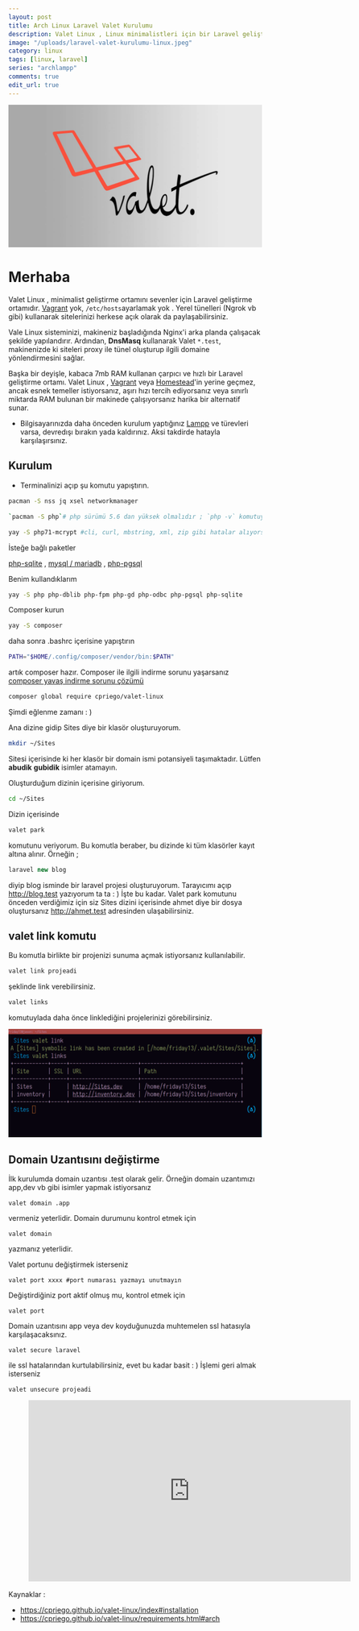 ```yaml
---
layout: post
title: Arch Linux Laravel Valet Kurulumu
description: Valet Linux , Linux minimalistleri için bir Laravel geliştirme ortamıdır. Vagrant yok, /etc/hostsdosya yok . Yerel tünelleri kullanarak sitelerinizi herkese açık olarak da paylaşabilirsiniz. Evet, biz de seviyoruz.
image: "/uploads/laravel-valet-kurulumu-linux.jpeg"
category: linux
tags: [linux, laravel]
series: "archlampp"
comments: true
edit_url: true
---
```

![laravel-valet-kurulumu](/uploads/laravel-valet-kurulumu-linux.jpeg)

# Merhaba

Valet Linux , minimalist geliştirme ortamını sevenler için Laravel geliştirme ortamıdır. [Vagrant](https://yuceltoluyag.github.io/virtualbox-vagrant-laravel-arch-linux/) yok, `/etc/hosts`ayarlamak  yok . Yerel tünelleri (Ngrok vb gibi) kullanarak sitelerinizi herkese açık olarak da paylaşabilirsiniz.
<!-- excerpt separator -->
Vale Linux sisteminizi, makineniz başladığında Nginx'i arka planda çalışacak şekilde yapılandırır. Ardından, **DnsMasq** kullanarak Valet `*.test`, makinenizde ki siteleri proxy ile tünel  oluşturup ilgili domaine yönlendirmesini sağlar.

Başka bir deyişle, kabaca 7mb RAM kullanan çarpıcı ve hızlı bir Laravel geliştirme ortamı. Valet Linux , [Vagrant](https://yuceltoluyag.github.io/virtualbox-vagrant-laravel-arch-linux/) veya [Homestead](https://yuceltoluyag.github.io/virtualbox-vagrant-laravel-arch-linux/)'in yerine geçmez, ancak esnek temeller istiyorsanız, aşırı hızı tercih ediyorsanız veya sınırlı miktarda RAM bulunan bir makinede çalışıyorsanız harika bir alternatif sunar.

* Bilgisayarınızda daha önceden kurulum yaptığınız [Lampp](https://yuceltoluyag.github.io/arch-linux-lampp-kurulumuphp7xmariadbmy/) ve türevleri varsa, devredışı bırakın yada kaldırınız.  Aksi takdirde hatayla karşılaşırsınız.

## Kurulum

 * Terminalinizi açıp şu komutu yapıştırın.

```bash
pacman -S nss jq xsel networkmanager
```
```bash
`pacman -S php`# php sürümü 5.6 dan yüksek olmalıdır ; `php -v` komutuyla kurulumdan sonra sürümü kontrol edin )
```


```bash
yay -S php71-mcrypt #cli, curl, mbstring, xml, zip gibi hatalar alıyorsanız kurmanız gereken paket
```

İsteğe bağlı paketler

[php-sqlite](https://wiki.archlinux.org/index.php/PHP#Sqlite) , [mysql / mariadb](https://wiki.archlinux.org/index.php/PHP#MySQL.2FMariaDB) , [php-pgsql](https://wiki.archlinux.org/index.php/PHP#PostgreSQL)

Benim kullandıklarım

```bash
yay -S php php-dblib php-fpm php-gd php-odbc php-pgsql php-sqlite
```

Composer kurun

```bash
yay -S composer
 ```

daha sonra  .bashrc içerisine  yapıştırın

```bash
PATH="$HOME/.config/composer/vendor/bin:$PATH"
```

artık composer hazır. Composer ile ilgili indirme sorunu yaşarsanız  [composer yavaş indirme sorunu çözümü](https://yuceltoluyag.github.io/composer-yavas-indirme-sorunu-cozumu/)

```bash
composer global require cpriego/valet-linux
```
Şimdi eğlenme zamanı : )

Ana dizine gidip Sites diye bir klasör oluşturuyorum.
```bash
mkdir ~/Sites
```
Sitesi içerisinde ki  her klasör bir domain ismi potansiyeli  taşımaktadır. Lütfen **abudik** **gubidik** isimler atamayın.

Oluşturduğum dizinin içerisine giriyorum.

```bash
cd ~/Sites
```
Dizin içerisinde
```php
valet park
```
komutunu veriyorum. Bu komutla beraber, bu dizinde ki tüm klasörler kayıt altına alınır. Örneğin ;
```php
laravel new blog
```
diyip blog isminde bir laravel projesi oluşturuyorum. Tarayıcımı açıp http://blog.test yazıyorum ta ta : ) İşte bu kadar.  Valet park komutunu önceden verdiğimiz için siz Sites dizini içerisinde ahmet diye bir dosya oluştursanız  http://ahmet.test  adresinden ulaşabilirsiniz.



## valet link komutu

 Bu komutla birlikte bir projenizi sunuma açmak istiyorsanız kullanılabilir.

```bash
valet link projeadi
```
şeklinde  link verebilirsiniz.

```bash
valet links
```

komutuylada daha önce linklediğini projelerinizi görebilirsiniz.

![laravel valet link archlinux](/uploads/laravel-valet-link-archlinux.png)


## Domain Uzantısını değiştirme

İlk kurulumda domain uzantısı .test  olarak gelir. Örneğin domain uzantımızı app,dev vb gibi isimler yapmak istiyorsanız

```
valet domain .app
```
vermeniz yeterlidir. Domain durumunu kontrol etmek için

```
valet domain
```
yazmanız yeterlidir.

Valet portunu değiştirmek isterseniz

```
valet port xxxx #port numarası yazmayı unutmayın
```

Değiştirdiğiniz port aktif olmuş mu, kontrol etmek için

```
valet port
```

Domain uzantısını app veya dev koyduğunuzda muhtemelen ssl hatasıyla karşılaşacaksınız.

```
valet secure laravel
```

ile ssl hatalarından kurtulabilirsiniz, evet bu kadar basit : ) İşlemi geri almak isterseniz

```
valet unsecure projeadi
```

<figure class="image is-16by9">
  <iframe class="has-ratio" width="640" height="360" src="https://www.youtube.com/embed/-Qdxa0XjkgQ?controls=0" frameborder="0" allowfullscreen></iframe>
</figure>
Kaynaklar :

* https://cpriego.github.io/valet-linux/index#installation
* https://cpriego.github.io/valet-linux/requirements.html#arch

